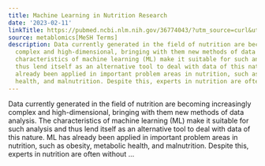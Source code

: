 ```yaml
---
title: Machine Learning in Nutrition Research
date: '2023-02-11'
linkTitle: https://pubmed.ncbi.nlm.nih.gov/36774043/?utm_source=curl&utm_medium=rss&utm_campaign=pubmed-2&utm_content=1Zkrxt7ktlCbHBXEV3v65xxSnkSWNsJ1A6Fq3gBniKhGfIUslK&fc=20210907212339&ff=20230214201307&v=2.17.9.post6+86293ac
source: metablomics[MeSH Terms]
description: Data currently generated in the field of nutrition are becoming increasingly
  complex and high-dimensional, bringing with them new methods of data analysis. The
  characteristics of machine learning (ML) make it suitable for such analysis and
  thus lend itself as an alternative tool to deal with data of this nature. ML has
  already been applied in important problem areas in nutrition, such as obesity, metabolic
  health, and malnutrition. Despite this, experts in nutrition are often without ...
---
```

Data currently generated in the field of nutrition are becoming increasingly complex and high-dimensional, bringing with them new methods of data analysis. The characteristics of machine learning (ML) make it suitable for such analysis and thus lend itself as an alternative tool to deal with data of this nature. ML has already been applied in important problem areas in nutrition, such as obesity, metabolic health, and malnutrition. Despite this, experts in nutrition are often without ...
